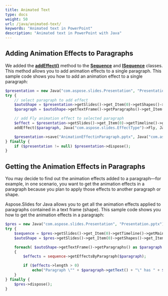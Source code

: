 ```yaml
---
title: Animated Text
type: docs
weight: 50
url: /java/animated-text/
keywords: "Animated text in PowerPoint"
description: "Animated text in PowerPoint with Java"
---
```


## Adding Animation Effects to Paragraphs

We added the [**addEffect()**](https://apireference.aspose.com/slides/java/com.aspose.slides/Sequence#addEffect-com.aspose.slides.IParagraph-int-int-int-) method to the [**Sequence**](https://apireference.aspose.com/slides/java/com.aspose.slides/Sequence) and [**ISequence**](https://apireference.aspose.com/slides/java/com.aspose.slides/ISequence) classes. This method allows you to add animation effects to a single paragraph. This sample code shows you how to add an animation effect to a single paragraph:

```php
$presentation = new Java("com.aspose.slides.Presentation", "Presentation.pptx");
try {
    // select paragraph to add effect
    $autoShape = $presentation->getSlides()->get_Item(0)->getShapes()->get_Item(0);
    $paragraph = $autoShape->getTextFrame()->getParagraphs()->get_Item(0);

    // add Fly animation effect to selected paragraph
    $effect = $presentation->getSlides()->get_Item(0)->getTimeline()->getMainSequence()->
    addEffect($paragraph, Java("com.aspose.slides.EffectType")->Fly, Java("com.aspose.slides.EffectSubtype")->Left, Java("com.aspose.slides.EffectSubtype")->OnClick);

    $presentation->save("AnimationEffectinParagraph.pptx", Java("com.aspose.slides.SaveFormat")->Pptx);
} finally {
    if ($presentation != null) $presentation->dispose();
}
```

## Getting the Animation Effects in Paragraphs

You may decide to find out the animation effects added to a paragraph—for example, in one scenario, you want to get the animation effects in a paragraph because you plan to apply those effects to another paragraph or shape.

Aspose.Slides for Java allows you to get all the animation effects applied to paragraphs contained in a text frame (shape). This sample code shows you how to get the animation effects in a paragraph:

```php
$pres = new Java("com.aspose.slides.Presentation", "Presentation.pptx");
try {
    $sequence = $pres->getSlides()->get_Item(0)->getTimeline()->getMainSequence();
    $autoShape = $pres->getSlides()->get_Item(0)->getShapes()->get_Item(0);

    foreach( $autoShape->getTextFrame()->getParagraphs() as $paragraph )
    {
        $effects = sequence->getEffectsByParagraph($paragraph);

        if ($effects->length > 0)
            echo("Paragraph \"" + $paragraph->getText() + "\" has " + $effects[0]->getType() + " effect.");
    }
} finally {
    $pres->dispose();
}
```
